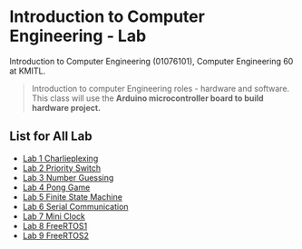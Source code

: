 
# Introduction to Computer Engineering - Lab
Introduction to Computer Engineering (01076101), Computer Engineering 60 at KMITL.

> Introduction to computer Engineering roles - hardware and software.
This class will use the **Arduino microcontroller board to build hardware project.**

## List for All Lab
- [Lab 1 Charlieplexing](lab-1)
- [Lab 2 Priority Switch](lab-2)
- [Lab 3 Number Guessing](lab-3)
- [Lab 4 Pong Game](lab-4)
- [Lab 5 Finite State Machine](lab-5)
- [Lab 6 Serial Communication](lab-6)
- [Lab 7 Mini Clock](lab-7)
- [Lab 8 FreeRTOS1](lab-8)
- [Lab 9 FreeRTOS2](lab-9)
